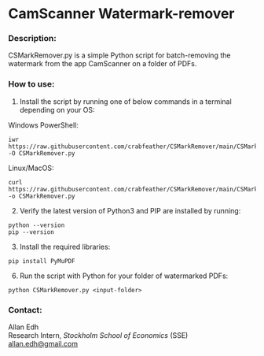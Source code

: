 # CamScanner Watermark-remover

### Description:
CSMarkRemover.py is a simple Python script for batch-removing the watermark from the app CamScanner on a folder of PDFs.<br/>

### How to use:
1. Install the script by running one of below commands in a terminal depending on your OS:

Windows PowerShell:
```
iwr https://raw.githubusercontent.com/crabfeather/CSMarkRemover/main/CSMarkRemover.py -O CSMarkRemover.py
```
Linux/MacOS:
```
curl https://raw.githubusercontent.com/crabfeather/CSMarkRemover/main/CSMarkRemover.py -o CSMarkRemover.py
```
2. Verify the latest version of Python3 and PIP are installed by running:
```
python --version
pip --version
```
3. Install the required libraries:
```
pip install PyMuPDF
```
6. Run the script with Python for your folder of watermarked PDFs:
```
python CSMarkRemover.py <input-folder>
```

### Contact:
Allan Edh\
Research Intern, *Stockholm School of Economics* (SSE)\
allan.edh@gmail.com

